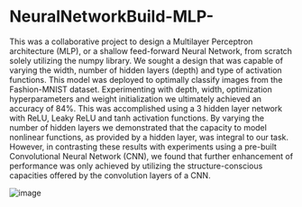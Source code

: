 # NeuralNetworkBuild-MLP-

This was a collaborative project to design a Multilayer Perceptron architecture (MLP), or a shallow feed-forward Neural Network, from scratch solely utilizing 
the numpy library. We sought a design that was capable of varying the width, number of hidden layers (depth) and type of activation functions. This model was deployed to optimally classify images from the Fashion-MNIST dataset. Experimenting with depth, width, optimization hyperparameters and weight initialization we ultimately achieved an accuracy of 84%. This was accomplished using a 3 hidden layer network with ReLU, Leaky ReLU and tanh activation functions. By varying the number of hidden layers 
we demonstrated that the capacity to model nonlinear functions, as provided by a hidden layer, was integral to our task. However, in contrasting these results with
experiments using a pre-built Convolutional Neural Network (CNN), we found that further enhancement of performance was only achieved by utilizing the 
structure-conscious capacities offered by the convolution layers of a CNN.

![image](https://user-images.githubusercontent.com/52705170/205467701-5bf5872d-e43b-4ec4-bcfa-aa34b7d209a1.png)
